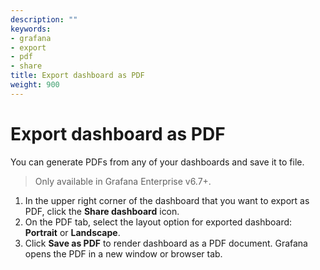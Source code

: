 ```yaml
---
description: ""
keywords:
- grafana
- export
- pdf
- share
title: Export dashboard as PDF
weight: 900
---
```


# Export dashboard as PDF

You can generate PDFs from any of your dashboards and save it to file.

> Only available in Grafana Enterprise v6.7+.

1. In the upper right corner of the dashboard that you want to export as PDF, click the **Share dashboard** icon.
1. On the PDF tab, select the layout option for exported dashboard: **Portrait** or **Landscape**.
1. Click **Save as PDF** to render dashboard as a PDF document.
   Grafana opens the PDF in a new window or browser tab.
